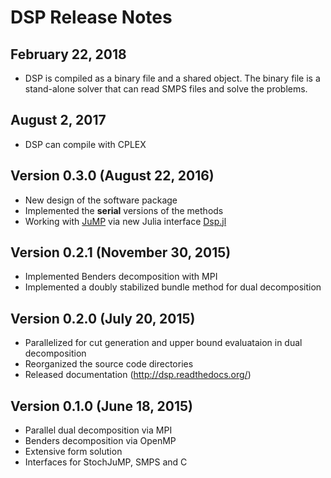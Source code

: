 DSP Release Notes
=================

February 22, 2018
-----------------

* DSP is compiled as a binary file and a shared object. The binary file is a stand-alone solver that can read SMPS files and solve the problems.

August 2, 2017
--------------

* DSP can compile with CPLEX

Version 0.3.0 (August 22, 2016)
----------------------------

* New design of the software package
* Implemented the **serial** versions of the methods
* Working with [JuMP](https://github.com/JuliaOpt/JuMP.jl) via new Julia interface [Dsp.jl](https://github.com/kibaekkim/Dsp.jl)

Version 0.2.1 (November 30, 2015)
---------------------------------

* Implemented Benders decomposition with MPI
* Implemented a doubly stabilized bundle method for dual decomposition

Version 0.2.0 (July 20, 2015)
-----------------------------

* Parallelized for cut generation and upper bound evaluataion in dual decomposition
* Reorganized the source code directories
* Released documentation (http://dsp.readthedocs.org/)

Version 0.1.0 (June 18, 2015)
-----------------------------

* Parallel dual decomposition via MPI
* Benders decomposition via OpenMP
* Extensive form solution
* Interfaces for StochJuMP, SMPS and C
